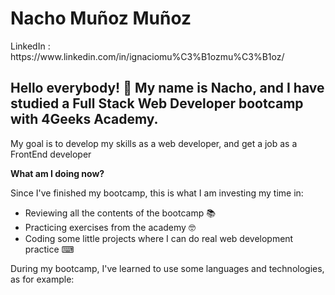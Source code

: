 <h1> Nacho Muñoz Muñoz </h1>
  LinkedIn : https://www.linkedin.com/in/ignaciomu%C3%B1ozmu%C3%B1oz/
  
<h2> Hello everybody! &#128075; My name is Nacho, and I have studied a Full Stack Web Developer bootcamp with 4Geeks Academy. </h2>
<p>My goal is to develop my skills as a web developer, and get a job as a FrontEnd developer</p>
<p><strong>What am I doing now?</strong></p>
<p> Since I've finished my bootcamp, this is what I am investing my time in:
  <ul>
    <li>Reviewing all the contents of the bootcamp 📚</li>
    <li>Practicing exercises from the academy 🤓</li>
    <li>Coding some little projects where I can do real web development practice ⌨</li>
   

  </ul>
<p> During my bootcamp, I've learned to use some languages and technologies, as for example:

